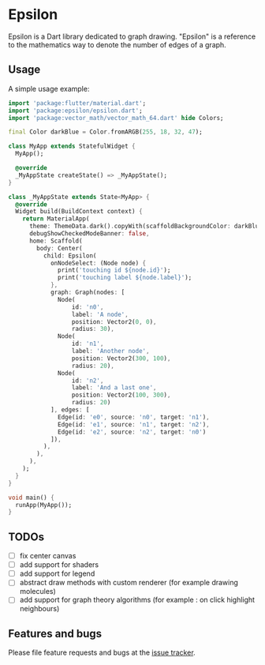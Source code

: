 # Epsilon 

Epsilon is a Dart library dedicated to graph drawing.
"Epsilon" is a reference to the mathematics way to denote the number of edges of a graph.

## Usage

A simple usage example:

```dart
import 'package:flutter/material.dart';
import 'package:epsilon/epsilon.dart';
import 'package:vector_math/vector_math_64.dart' hide Colors;

final Color darkBlue = Color.fromARGB(255, 18, 32, 47);

class MyApp extends StatefulWidget {
  MyApp();

  @override
  _MyAppState createState() => _MyAppState();
}

class _MyAppState extends State<MyApp> {
  @override
  Widget build(BuildContext context) {
    return MaterialApp(
      theme: ThemeData.dark().copyWith(scaffoldBackgroundColor: darkBlue),
      debugShowCheckedModeBanner: false,
      home: Scaffold(
        body: Center(
          child: Epsilon(
            onNodeSelect: (Node node) {
              print('touching id ${node.id}');
              print('touching label ${node.label}');
            },
            graph: Graph(nodes: [
              Node(
                  id: 'n0',
                  label: 'A node',
                  position: Vector2(0, 0),
                  radius: 30),
              Node(
                  id: 'n1',
                  label: 'Another node',
                  position: Vector2(300, 100),
                  radius: 20),
              Node(
                  id: 'n2',
                  label: 'And a last one',
                  position: Vector2(100, 300),
                  radius: 20)
            ], edges: [
              Edge(id: 'e0', source: 'n0', target: 'n1'),
              Edge(id: 'e1', source: 'n1', target: 'n2'),
              Edge(id: 'e2', source: 'n2', target: 'n0')
            ]),
          ),
        ),
      ),
    );
  }
}

void main() {
  runApp(MyApp());
}
```

## TODOs 

- [ ] fix center canvas
- [ ] add support for shaders
- [ ] add support for legend
- [ ] abstract draw methods with custom renderer (for example drawing molecules)
- [ ] add support for graph theory algorithms (for example : on click highlight neighbours)

## Features and bugs

Please file feature requests and bugs at the [issue tracker][tracker].

[tracker]: http://example.com/issues/replaceme
